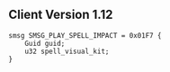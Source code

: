 ## Client Version 1.12

```rust,ignore
smsg SMSG_PLAY_SPELL_IMPACT = 0x01F7 {
    Guid guid;    
    u32 spell_visual_kit;    
}

```
